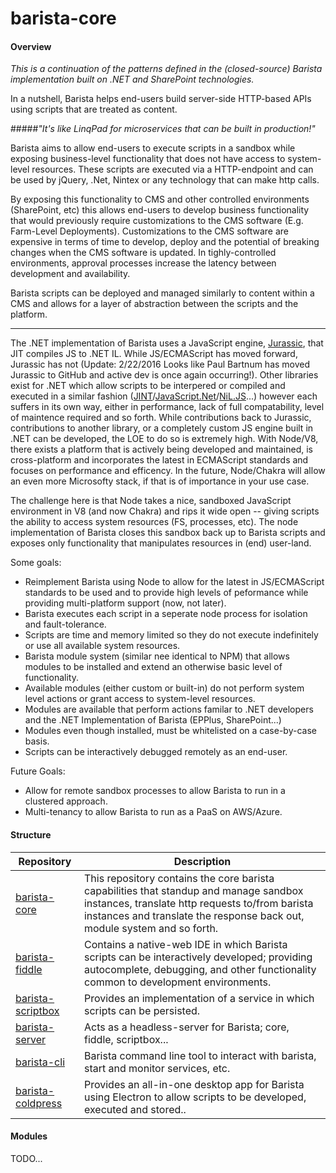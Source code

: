 ﻿# barista-core

#### Overview

*This is a continuation of the patterns defined in the (closed-source) Barista implementation built on .NET and SharePoint technologies.*

In a nutshell, Barista helps end-users build server-side HTTP-based APIs using scripts that are treated as content.

#####*"It's like LinqPad for microservices that can be built in production!"*

Barista aims to allow end-users to execute scripts in a sandbox while exposing business-level functionality that does not have access to system-level resources. These scripts are executed via a HTTP-endpoint and can be used by jQuery, .Net, Nintex or any technology that can make http calls.

By exposing this functionality to CMS and other controlled environments (SharePoint, etc) this allows end-users to develop business functionality that would previously require customizations to the CMS software (E.g. Farm-Level Deployments). Customizations to the CMS software are expensive in terms of time to develop, deploy and the potential of breaking changes when the CMS software is updated. In tighly-controlled environments, approval processes increase the latency between development and availability.

Barista scripts can be deployed and managed similarly to content within a CMS and allows for a layer of abstraction between the scripts and the platform.

---

The .NET implementation of Barista uses a JavaScript engine, [Jurassic](https://github.com/paulbartrum/jurassic), that JIT compiles JS to .NET IL. While JS/ECMAScript has moved forward, Jurassic has not (Update: 2/22/2016 Looks like Paul Bartnum has moved Jurassic to GitHub and active dev is once again occurring!). Other libraries exist for .NET which allow scripts to be interpered or compiled and executed in a similar fashion ([JINT](https://jint.codeplex.com/)/[JavaScript.Net](https://github.com/JavascriptNet/Javascript.Net)/[NiL.JS](https://github.com/nilproject/NiL.JS)...) however each suffers in its own way, either in performance, lack of full compatability, level of maintence required and so forth. While contributions back to Jurassic, contributions to another library, or a completely custom JS engine built in .NET can be developed, the LOE to do so is extremely high. With Node/V8, there exists a platform that is actively being developed and maintained, is cross-platform and incorporates the latest in ECMAScript standards and focuses on performance and efficency. In the future, Node/Chakra will allow an even more Microsofty stack, if that is of importance in your use case.

The challenge here is that Node takes a nice, sandboxed JavaScript environment in V8 (and now Chakra) and rips it wide open -- giving scripts the ability to access system resources (FS, processes, etc). The node implementation of Barista closes this sandbox back up to Barista scripts and exposes only functionality that manipulates resources in (end) user-land.

Some goals:
* Reimplement Barista using Node to allow for the latest in JS/ECMAScript standards to be used and to provide high levels of peformance while providing multi-platform support (now, not later).
* Barista executes each script in a seperate node process for isolation and fault-tolerance.
* Scripts are time and memory limited so they do not execute indefinitely or use all available system resources.
* Barista module system (similar nee identical to NPM) that allows modules to be installed and extend an otherwise basic level of functionality.
* Available modules (either custom or built-in) do not perform system level actions or grant access to system-level resources.
* Modules are available that perform actions familar to .NET developers and the .NET Implementation of Barista (EPPlus, SharePoint...)
* Modules even though installed, must be whitelisted on a case-by-case basis.
* Scripts can be interactively debugged remotely as an end-user.

Future Goals:
* Allow for remote sandbox processes to allow Barista to run in a clustered approach.
* Multi-tenancy to allow Barista to run as a PaaS on AWS/Azure. 

#### Structure

Repository         | Description
------------------ | -----------
[barista-core](https://github.com/BaristaLabs/barista-core)      | This repository contains the core barista capabilities that standup and manage sandbox instances, translate http requests to/from barista instances and translate the response back out, module system and so forth.
[barista-fiddle](https://github.com/BaristaLabs/barista-fiddle)     |  Contains a native-web IDE in which Barista scripts can be interactively developed; providing autocomplete, debugging, and other functionality common to development environments.
[barista-scriptbox](https://github.com/BaristaLabs/barista-scriptbox)  |  Provides an implementation of a service in which scripts can be persisted.
[barista-server](https://github.com/BaristaLabs/barista-server) | Acts as a headless-server for Barista; core, fiddle, scriptbox...
[barista-cli](https://github.com/BaristaLabs/barista-cli) | Barista command line tool to interact with barista, start and monitor services, etc.
[barista-coldpress](https://github.com/BaristaLabs/barista-coldpress)  | Provides an all-in-one desktop app for Barista using Electron to allow scripts to be developed, executed and stored..

#### Modules
TODO...
